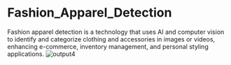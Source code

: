 # Fashion_Apparel_Detection
Fashion apparel detection is a technology that uses AI and computer vision to identify and categorize clothing and accessories in images or videos, enhancing e-commerce, inventory management, and personal styling applications.
![output4](https://github.com/Tipu30/Fashion_Apparel_Detection/assets/92074859/01d4fad9-0ca0-47b5-b445-a4c305b37a1a)
